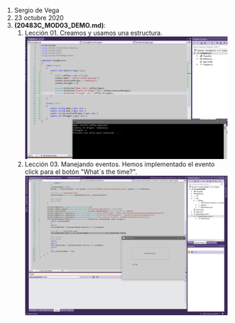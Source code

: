 1. Sergio de Vega
2. 23 octubre 2020
3. **(20483C_MOD03_DEMO.md)**:
   1. Lección 01. Creamos y usamos una estructura.
   ![C1](images/C1.PNG)
   2. Lección 03. Manejando eventos. Hemos implementado el evento click para el botón "What´s the time?".
   ![C2](images/C2.PNG)
   
